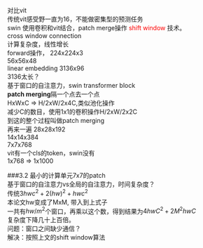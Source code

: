 对比vit<br/>
传统vit感受野一直为16，不能做密集型的预测任务<br/>
swin 使用卷积和vit结合，patch merge操作  <font color='red'>shift window </font>技术。<br/>
cross window connection<br/>
计算复杂度，线性增长<br/>
forward操作，
224x224x3<br/>
56x56x48<br/>
linear embedding 3136x96<br/>
3136太长？<br/>
基于窗口的自注意力，swin transformer block<br/>
**patch merging**隔一个点去一个点<br/>
HxWxC => H/2xW/2x4C,类似池化操作<br/>
减少C的数目，使用1x1的卷积操作H/2xW/2x2C<br/>
到这的整个过程叫做patch merging<br/>
再来一遍 28x28x192<br/>
14x14x384<br/>
7x7x768<br/>
vit有一个cls的token，swin没有<br/>
1x768 => 1x1000<br/>


###3.2
最小的计算单元7x7的patch<br/>
基于窗口的自注意力vs全局的自注意力，时间复杂度？<br/>
传统$3hwc^2 + 2(hw)^2 + hwc^2$<br/>
本论文hw变成了MxM, 带入到上式子<br/>
一共有$hw/m^2$个窗口，再乘以这个数，得到结果为$4hwC^2 + 2M^2hwC$<br/>
复杂度下降几十上百倍。<br/>
问题：窗口之间缺少通信？<br/>
解决：按照上文的shift window算法<br/>



